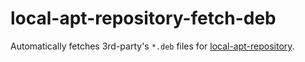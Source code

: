 local-apt-repository-fetch-deb
==============================

Automatically fetches 3rd-party's `*.deb` files for
[local-apt-repository](https://salsa.debian.org/debian/local-apt-repository).
